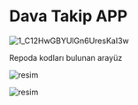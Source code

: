 # Dava Takip APP

![1_C12HwGBYUlGn6UresKaI3w](https://github.com/user-attachments/assets/1cbdf4dc-c617-47fb-99eb-a6927392b41c)



Repoda kodları bulunan arayüz

![resim](https://github.com/user-attachments/assets/ecfa0c10-59a0-4528-968b-e0f94c452be9)

![resim](https://github.com/user-attachments/assets/584a9b85-a35c-46fb-a5bb-2f2031851f34)


